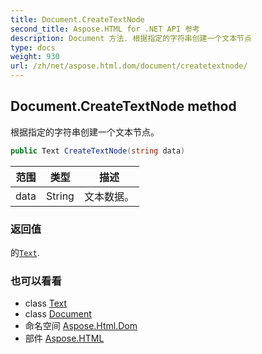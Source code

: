 ```yaml
---
title: Document.CreateTextNode
second_title: Aspose.HTML for .NET API 参考
description: Document 方法. 根据指定的字符串创建一个文本节点
type: docs
weight: 930
url: /zh/net/aspose.html.dom/document/createtextnode/
---
```

## Document.CreateTextNode method

根据指定的字符串创建一个文本节点。

```csharp
public Text CreateTextNode(string data)
```

| 范围 | 类型 | 描述 |
| --- | --- | --- |
| data | String | 文本数据。 |

### 返回值

的[`Text`](../../text/).

### 也可以看看

* class [Text](../../text/)
* class [Document](../)
* 命名空间 [Aspose.Html.Dom](../../document/)
* 部件 [Aspose.HTML](../../../)


